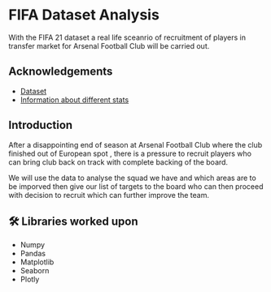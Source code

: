 
# FIFA Dataset Analysis

With the FIFA 21 dataset a real life sceanrio of recruitment of players in transfer market for Arsenal Football Club will be carried out.
## Acknowledgements

 - [Dataset](https://www.kaggle.com/stefanoleone992/fifa-21-complete-player-dataset)
 - [Information about different stats](https://fifauteam.com/fifa-20-attributes-guide/)

  
## Introduction

After a disappointing end of season at Arsenal Football Club where the club finished out of European spot , there is a pressure to recruit players who can bring club back on track with complete backing of the board.

We will use the data to analyse the squad we have and which areas are to be imporved then give our list of targets to the board who can then proceed with decision to  recruit which can further improve the team.


## 🛠 Libraries worked upon
- Numpy
- Pandas
- Matplotlib
- Seaborn
- Plotly

  
